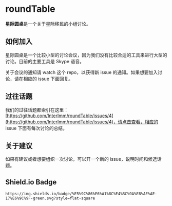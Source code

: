 roundTable
==========

**星际圆桌**是一个关于星际移民的小组讨论。


## 如何加入

星际圆桌是一个比较小型的讨论会议，因为我们没有比较合适的工具来进行大型的讨论。目前的主要工具是 Skype 语音。

关于会议的通知请 watch 这个 repo，以获得新 issue 的通知。如果想要加入讨论，请在相应的 issue 下面回复。

## 过往话题

我们的过往话题都索引在这里：[https://github.com/InterImm/roundTable/issues/4](https://github.com/InterImm/roundTable/issues/4)，请点击查看，相应的 issue 下面有每次讨论的总结。


## 关于建议

如果有建议或者想要组织一次讨论，可以开一个新的 issue，说明时间和候选话题。




## Shield.io Badge

`https://img.shields.io/badge/%E5%9C%86%E6%A1%8C%E4%BC%9A%E8%AE%AE-17%E6%9C%9F-green.svg?style=flat-square`
